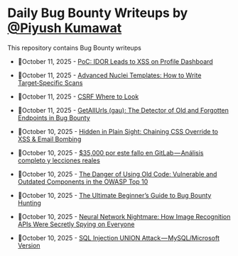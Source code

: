 # Daily Bug Bounty Writeups by [@Piyush Kumawat](https://twitter.com/piyush_supiy) 
This repository contains Bug Bounty writeups

<!-- BLOG-POST-LIST:START -->
 - 💯October 11, 2025 - [PoC: IDOR Leads to XSS on Profile Dashboard](https://medium.com/@jensonsantoso19/poc-idor-leads-to-xss-on-profile-dashboard-f4356a17aea7?source=rss------bug_bounty-5) 

 - 💯October 11, 2025 - [Advanced Nuclei Templates: How to Write Target‑Specific Scans](https://su6osec.medium.com/advanced-nuclei-templates-how-to-write-target-specific-scans-acedaaf0742e?source=rss------bug_bounty-5) 

 - 💯October 11, 2025 - [CSRF Where to Look](https://medium.com/@ikajakam/csrf-where-to-look-918d16ac4862?source=rss------bug_bounty-5) 

 - 💯October 11, 2025 - [GetAllUrls &lpar;gau&rpar;: The Detector of Old and Forgotten Endpoints in Bug Bounty](https://medium.com/meetcyber/getallurls-gau-the-detector-of-old-and-forgotten-endpoints-in-bug-bounty-8f8a40a92606?source=rss------bug_bounty-5) 

 - 💯October 10, 2025 - [Hidden in Plain Sight: Chaining CSS Override to XSS &amp; Email Bombing](https://medium.com/@pauldipesh29/hidden-in-plain-sight-chaining-css-override-to-xss-email-bombing-9e43be1826a7?source=rss------bug_bounty-5) 

 - 💯October 10, 2025 - [$35,000 por este fallo en GitLab — Análisis completo y lecciones reales](https://gorkaaa.medium.com/35-000-por-este-fallo-en-gitlab-an%C3%A1lisis-completo-y-lecciones-reales-601d5cc6a593?source=rss------bug_bounty-5) 

 - 💯October 10, 2025 - [The Danger of Using Old Code: Vulnerable and Outdated Components in the OWASP Top 10](https://medium.com/@cybersenpai/the-danger-of-using-old-code-vulnerable-and-outdated-components-in-the-owasp-top-10-5d08d9eaf253?source=rss------bug_bounty-5) 

 - 💯October 10, 2025 - [The Ultimate Beginner’s Guide to Bug Bounty Hunting](https://medium.com/data-and-beyond/the-ultimate-beginners-guide-to-bug-bounty-hunting-7951c7b6e037?source=rss------bug_bounty-5) 

 - 💯October 10, 2025 - [Neural Network Nightmare: How Image Recognition APIs Were Secretly Spying on Everyone](https://medium.com/@iski/neural-network-nightmare-how-image-recognition-apis-were-secretly-spying-on-everyone-f42e379999c5?source=rss------bug_bounty-5) 

 - 💯October 10, 2025 - [SQL Injection UNION Attack — MySQL/Microsoft Version](https://medium.com/@cipher0x00/sql-injection-union-attack-mysql-microsoft-version-b725dd640d18?source=rss------bug_bounty-5) 
<!-- BLOG-POST-LIST:END -->
